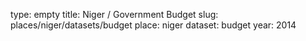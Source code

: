 type: empty
title: Niger / Government Budget
slug: places/niger/datasets/budget
place: niger
dataset: budget
year: 2014
